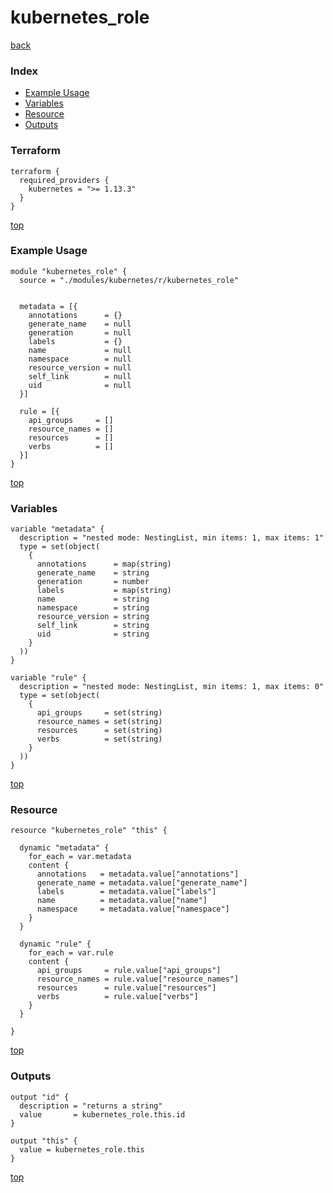 # kubernetes_role

[back](../kubernetes.md)

### Index

- [Example Usage](#example-usage)
- [Variables](#variables)
- [Resource](#resource)
- [Outputs](#outputs)

### Terraform

```hcl
terraform {
  required_providers {
    kubernetes = ">= 1.13.3"
  }
}
```

[top](#index)

### Example Usage

```hcl
module "kubernetes_role" {
  source = "./modules/kubernetes/r/kubernetes_role"


  metadata = [{
    annotations      = {}
    generate_name    = null
    generation       = null
    labels           = {}
    name             = null
    namespace        = null
    resource_version = null
    self_link        = null
    uid              = null
  }]

  rule = [{
    api_groups     = []
    resource_names = []
    resources      = []
    verbs          = []
  }]
}
```

[top](#index)

### Variables

```hcl
variable "metadata" {
  description = "nested mode: NestingList, min items: 1, max items: 1"
  type = set(object(
    {
      annotations      = map(string)
      generate_name    = string
      generation       = number
      labels           = map(string)
      name             = string
      namespace        = string
      resource_version = string
      self_link        = string
      uid              = string
    }
  ))
}

variable "rule" {
  description = "nested mode: NestingList, min items: 1, max items: 0"
  type = set(object(
    {
      api_groups     = set(string)
      resource_names = set(string)
      resources      = set(string)
      verbs          = set(string)
    }
  ))
}
```

[top](#index)

### Resource

```hcl
resource "kubernetes_role" "this" {

  dynamic "metadata" {
    for_each = var.metadata
    content {
      annotations   = metadata.value["annotations"]
      generate_name = metadata.value["generate_name"]
      labels        = metadata.value["labels"]
      name          = metadata.value["name"]
      namespace     = metadata.value["namespace"]
    }
  }

  dynamic "rule" {
    for_each = var.rule
    content {
      api_groups     = rule.value["api_groups"]
      resource_names = rule.value["resource_names"]
      resources      = rule.value["resources"]
      verbs          = rule.value["verbs"]
    }
  }

}
```

[top](#index)

### Outputs

```hcl
output "id" {
  description = "returns a string"
  value       = kubernetes_role.this.id
}

output "this" {
  value = kubernetes_role.this
}
```

[top](#index)